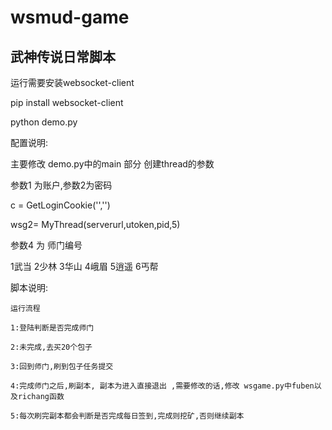 # wsmud-game
武神传说日常脚本
---
运行需要安装websocket-client

pip install websocket-client

python demo.py 

配置说明:

主要修改 demo.py中的main 部分 创建thread的参数

参数1 为账户,参数2为密码

c = GetLoginCookie('','')



wsg2= MyThread(serverurl,utoken,pid,5)

参数4 为 师门编号

   1武当 2少林 3华山 4峨眉 5逍遥 6丐帮

脚本说明:

    运行流程

    1:登陆判断是否完成师门

    2:未完成,去买20个包子

    3:回到师门,刷到包子任务提交

    4:完成师门之后,刷副本, 副本为进入直接退出 ,需要修改的话,修改 wsgame.py中fuben以及richang函数

    5:每次刷完副本都会判断是否完成每日签到,完成则挖矿,否则继续副本